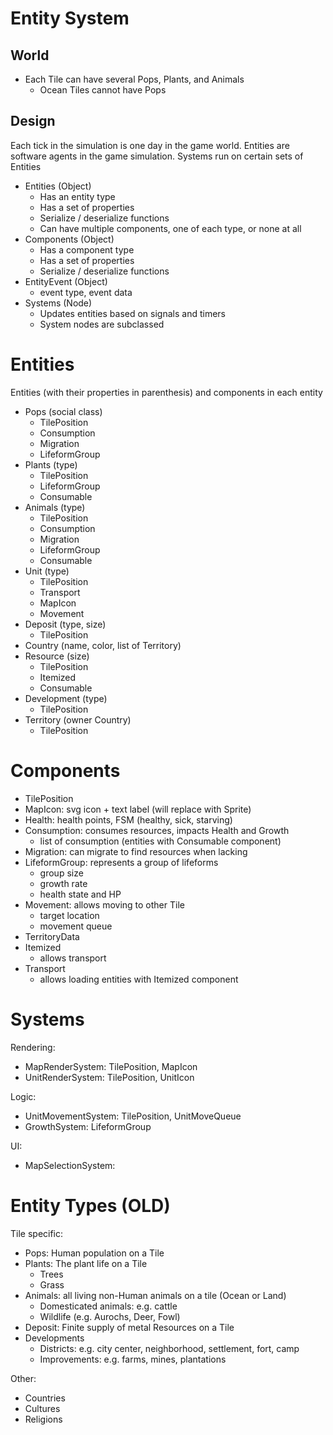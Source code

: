 # Entity System

## World
- Each Tile can have several Pops, Plants, and Animals
  - Ocean Tiles cannot have Pops

## Design
Each tick in the simulation is one day in the game world. Entities are software agents in the game simulation. Systems run on certain sets of Entities

- Entities (Object)
  - Has an entity type
  - Has a set of properties
  - Serialize / deserialize functions
  - Can have multiple components, one of each type, or none at all
- Components (Object)
  - Has a component type
  - Has a set of properties
  - Serialize / deserialize functions
- EntityEvent (Object)
  - event type, event data
- Systems (Node)
  - Updates entities based on signals and timers
  - System nodes are subclassed

# Entities
Entities (with their properties in parenthesis) and components in each entity

- Pops (social class)
  - TilePosition
  - Consumption
  - Migration
  - LifeformGroup
- Plants (type)
  - TilePosition
  - LifeformGroup
  - Consumable
- Animals (type)
  - TilePosition
  - Consumption
  - Migration
  - LifeformGroup
  - Consumable
- Unit (type)
  - TilePosition
  - Transport
  - MapIcon
  - Movement
- Deposit (type, size)
  - TilePosition
- Country (name, color, list of Territory)
- Resource (size)
  - TilePosition
  - Itemized
  - Consumable
- Development (type)
  - TilePosition
- Territory (owner Country)
  - TilePosition

# Components
- TilePosition
- MapIcon: svg icon + text label (will replace with Sprite)
- Health: health points, FSM (healthy, sick, starving)
- Consumption: consumes resources, impacts Health and Growth
  - list of consumption (entities with Consumable component)
- Migration: can migrate to find resources when lacking
- LifeformGroup: represents a group of lifeforms
  - group size
  - growth rate
  - health state and HP
- Movement: allows moving to other Tile
  - target location
  - movement queue
- TerritoryData
- Itemized
  - allows transport
- Transport
  - allows loading entities with Itemized component

# Systems
Rendering:
- MapRenderSystem: TilePosition, MapIcon
- UnitRenderSystem: TilePosition, UnitIcon

Logic:
- UnitMovementSystem: TilePosition, UnitMoveQueue
- GrowthSystem: LifeformGroup

UI:
- MapSelectionSystem: 

# Entity Types (OLD)

Tile specific:
- Pops: Human population on a Tile
- Plants: The plant life on a Tile
  - Trees
  - Grass
- Animals: all living non-Human animals on a tile (Ocean or Land)
  - Domesticated animals: e.g. cattle
  - Wildlife (e.g. Aurochs, Deer, Fowl)
- Deposit: Finite supply of metal Resources on a Tile
- Developments
  - Districts: e.g. city center, neighborhood, settlement, fort, camp
  - Improvements: e.g. farms, mines, plantations

Other:
- Countries
- Cultures
- Religions